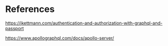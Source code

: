# References
https://jkettmann.com/authentication-and-authorization-with-graphql-and-passport

https://www.apollographql.com/docs/apollo-server/